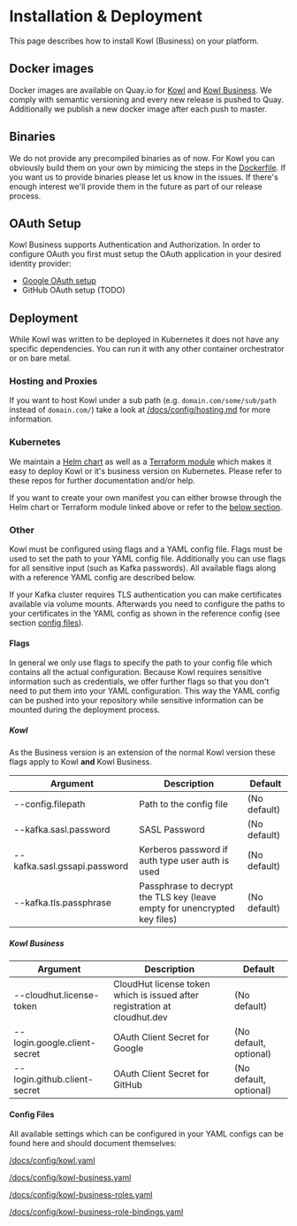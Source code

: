 # Installation & Deployment

This page describes how to install Kowl (Business) on your platform.

## Docker images

Docker images are available on Quay.io for [Kowl](https://quay.io/repository/cloudhut/kowl?tab=tags) and [Kowl Business](https://quay.io/repository/cloudhut/kowl-business?tab=tags). We comply with semantic versioning and every new release is pushed to Quay. Additionally we publish a new docker image after each push to master.

## Binaries

We do not provide any precompiled binaries as of now. For Kowl you can obviously build them on your own by mimicing the steps in the [Dockerfile](../Dockerfile). If you want us to provide binaries please let us know in the issues. If there's enough interest we'll provide them in the future as part of our release process.

## OAuth Setup

Kowl Business supports Authentication and Authorization. In order to configure OAuth you first must setup the OAuth application in your desired identity provider:

- [Google OAuth setup](./provider-setup/google.md#google-oauth-provider-setup)
- GitHub OAuth setup (TODO)

## Deployment

While Kowl was written to be deployed in Kubernetes it does not have any specific dependencies. You can run it with any other container orchestrator or on bare metal.

### Hosting and Proxies

If you want to host Kowl under a sub path (e.g. `domain.com/some/sub/path` instead of `domain.com/`) take a look at [/docs/config/hosting.md](./config/hosting.md) for more information.

### Kubernetes

We maintain a [Helm chart](https://github.com/cloudhut/charts) as well as a [Terraform module](https://github.com/cloudhut/terraform-modules) which makes it easy to deploy Kowl or it's business version on Kubernetes. Please refer to these repos for further documentation and/or help.

If you want to create your own manifest you can either browse through the Helm chart or Terraform module linked above or refer to the [below section](#other).

### Other

Kowl must be configured using flags and a YAML config file. Flags must be used to set the path to your YAML config file. Additionally you can use flags for all sensitive input (such as Kafka passwords). All available flags along with a reference YAML config are described below.

If your Kafka cluster requires TLS authentication you can make certificates available via volume mounts. Afterwards you need to configure the paths to your certificates in the YAML config as shown in the reference config (see section [config files](#config-files)).

#### Flags

In general we only use flags to specify the path to your config file which contains all the actual configuration. Because Kowl requires sensitive information such as credentials, we offer further flags so that you don't need to put them into your YAML configuration. This way the YAML config can be pushed into your repository while sensitive information can be mounted during the deployment process.

##### Kowl

As the Business version is an extension of the normal Kowl version these flags apply to Kowl **and** Kowl Business.

| Argument | Description | Default |
| --- | --- | --- |
| --config.filepath | Path to the config file | (No default) |
| --kafka.sasl.password | SASL Password | (No default) |
| --kafka.sasl.gssapi.password | Kerberos password if auth type user auth is used | (No default) |
| --kafka.tls.passphrase | Passphrase to decrypt the TLS key (leave empty for unencrypted key files) | (No default) |

##### Kowl Business

| Argument | Description | Default |
| --- | --- | --- |
| --cloudhut.license-token | CloudHut license token which is issued after registration at cloudhut.dev | (No default)
| --login.google.client-secret | OAuth Client Secret for Google | (No default, optional)
| --login.github.client-secret | OAuth Client Secret for GitHub | (No default, optional)

#### Config Files

All available settings which can be configured in your YAML configs can be found here and should document themselves:

[/docs/config/kowl.yaml](./config/kowl.yaml)

[/docs/config/kowl-business.yaml](./config/kowl-business.yaml)

[/docs/config/kowl-business-roles.yaml](./config/kowl-business-roles.yaml)

[/docs/config/kowl-business-role-bindings.yaml](./config/kowl-business-role-bindings.yaml)
